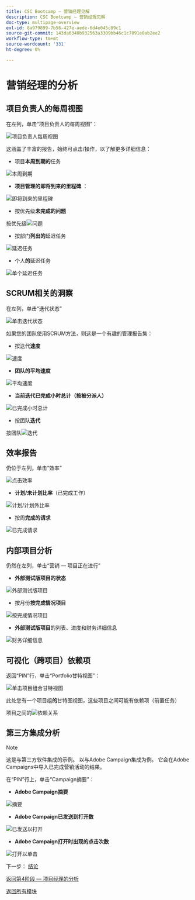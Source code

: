 ```yaml
---
title: CSC Bootcamp — 营销经理见解
description: CSC Bootcamp — 营销经理见解
doc-type: multipage-overview
exl-id: 8a979899-7b56-427e-aede-6d4e045c89c1
source-git-commit: 143da6340b932563a3309bb46c1c7091e0ab2ee2
workflow-type: tm+mt
source-wordcount: '331'
ht-degree: 0%

---
```


# 营销经理的分析

## 项目负责人的每周视图

在左列，单击“项目负责人的每周视图”：

![项目负责人每周视图](./images/weekly-view.png)

这涵盖了丰富的报告，始终可点击/操作，以了解更多详细信息：

- 项目&#x200B;**本周到期的**&#x200B;任务

![本周到期](./images/tasks-due.png)

- **项目管理的即将到来的里程碑** ：

![即将到来的里程碑](./images/upcoming-milestones.png)

- 按优先级&#x200B;**未完成的问题**

按优先级![问题](./images/open-issues.png)

- 按部门&#x200B;**列出的**&#x200B;延迟任务

![延迟任务](./images/late-tasks.png)

- 个人&#x200B;**的**&#x200B;延迟任务

![单个延迟任务](./images/individual-late-tasks.png)

## SCRUM相关的洞察

在左列，单击“迭代状态”

![单击迭代状态](./images/iteration-status.png)

如果您的团队使用SCRUM方法，则这是一个有趣的管理报告集：

- 按迭代&#x200B;**速度**

![速度](./images/velocity.png)

- **团队的平均速度**

![平均速度](./images/average-velocity.png)

- **当前迭代已完成小时总计（按被分派人）**

![已完成小时总计](./images/iteration-status.png)

- 按团队&#x200B;**迭代**

按团队![迭代](./images/iterations-by-team.png)

## 效率报告

仍位于左列，单击“效率”

![点击效率](./images/efficiency.png)

- **计划/未计划比率**（已完成工作）

![计划/计划外比率](./images/planned-unplanned.png)

- 按周&#x200B;**完成的请求**

![已完成请求](./images/completed-requests.png)

## 内部项目分析

仍然在左列，单击“营销 — 项目正在进行”

- **外部测试版项目的状态**

![外部测试版项目](./images/inflight-projects.png)

- 按月份&#x200B;**按完成情况项目**

![按完成情况项目](./images/project-by-condition.png)

- **外部测试版项目**&#x200B;的列表、进度和财务详细信息

![财务详细信息](./images/inflights-projects.png)

## 可视化（跨项目）依赖项

返回“PIN”行，单击“Portfolio甘特视图”：

![单击项目组合甘特视图](./images/gant-view.png)

此处您有一个项目组&#x200B;**的**&#x200B;甘特图视图，这些项目之间可能有依赖项（前置任务）

项目之间的![依赖关系](./images/gant-chart.png)

## 第三方集成分析

>[!NOTE]
>
> 这是与第三方软件集成的示例。 以与Adobe Campaign集成为例。 它会在Adobe Campaigns中导入已完成营销活动的结果。

在“PIN”行上，单击“Campaign摘要”：

- **Adobe Campaign摘要**

![摘要](./images/campaign-summary.png)

- **Adobe Campaign已发送到打开数**

![已发送以打开](./images/sent-to-open.png)

- **Adobe Campaign打开时出现的点击次数**

![打开以单击](./images/open-to-click.png)

下一步： [结论](../../conclusion.md)

[返回第4阶段 — 项目经理的分析](./project-manager.md)

[返回所有模块](../../overview.md)
